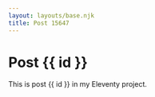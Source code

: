 ```yaml
---
layout: layouts/base.njk
title: Post 15647
---
```


# Post {{ id }}

This is post {{ id }} in my Eleventy project.
